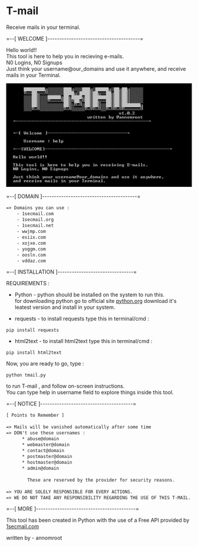 # T-mail
Receive mails in your terminal.

=--[ WELCOME ]---------------------------------------=

Hello world!! \
This tool is here to help you in recieving e-mails. \
N0 Logins, N0 Signups\
Just think your username@our_domains and use it anywhere, and receive mails in your Terminal.

![image](/banner.JPG)

=--[ DOMAIN ]----------------------------------------=

    => Domains you can use : 
        - 1secmail.com
        - 1secmail.org
        - 1secmail.net
        - wwjmp.com
        - esiix.com
        - xojxe.com
        - yoggm.com
        - oosln.com
        - vddaz.com
        
 =--[ INSTALLATION ]--------------------------------=

   REQUIREMENTS : 
    
   * Python - python should be installed on the system to run this.\
              for downloading python go to official site [python.org](https://www.python.org/downloads) download it's leatest version and install in your system.
                  
   * requests - to install requests type this in terminal/cmd : 
    
    pip install requests
   * html2text - to install html2text type this in terminal/cmd : 

    pip install html2text
  
   Now, you are ready to go, type :
       
    python tmail.py
    
   to run T-mail , and follow on-screen instructions.\
   You can type help in username field to explore things inside this tool.

=--[ NOTICE ]---------------------------------------=

    [ Points to Remember ] 

    => Mails will be vanished automatically after some time 
    => DON't use these usernames :
          * abuse@domain
          * webmaster@domain
          * contact@domain
          * postmaster@domain
          * hostmaster@domain
          * admin@domain
          
            These are reserved by the provider for security reasons.
            
    => YOU ARE SOLELY RESPONSIBLE FOR EVERY ACTIONS.
    => WE DO NOT TAKE ANY RESPONSIBILITY REGARDING THE USE OF THIS T-MAIL.
    
=--[ MORE ]------------------------------------------=

This tool has been created in Python with the use of a Free API provided by [1secmail.com](https://www.1secmail.com/)
    
written by - annomroot
